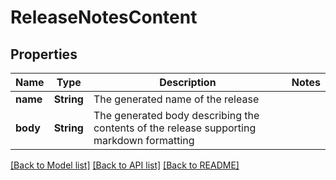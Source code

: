 # ReleaseNotesContent

## Properties

Name | Type | Description | Notes
------------ | ------------- | ------------- | -------------
**name** | **String** | The generated name of the release | 
**body** | **String** | The generated body describing the contents of the release supporting markdown formatting | 

[[Back to Model list]](../README.md#documentation-for-models) [[Back to API list]](../README.md#documentation-for-api-endpoints) [[Back to README]](../README.md)


